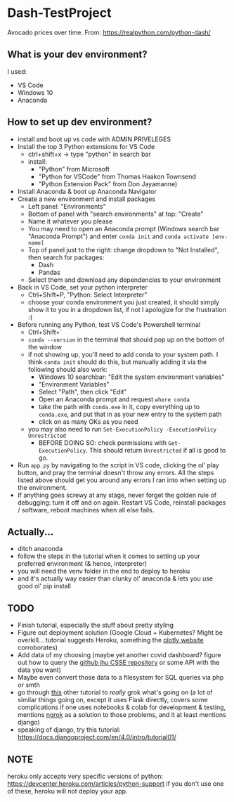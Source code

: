 # Dash-TestProject
 Avocado prices over time. From: https://realpython.com/python-dash/

## What is your dev environment?
I used:
* VS Code
* Windows 10
* Anaconda

## How to set up dev environment?
* install and boot up vs code with ADMIN PRIVELEGES
* Install the top 3 Python extensions for VS Code 
    * ctrl+shift+x -> type "python" in search bar
    * install: 
        * "Python" from Microsoft
        * "Python for VSCode" from Thomas Haakon Townsend
        * "Python Extension Pack" from Don Jayamanne)
* Install Anaconda & boot up Anaconda Navigator
* Create a new environment and install packages
    * Left panel: "Environments"
    * Bottom of panel with "search environments" at top: "Create"
    * Name it whatever you please
    * You may need to open an Anaconda prompt (Windows search bar "Anaconda Prompt") and enter `conda init` and `conda activate [env-name]`
    * Top of panel just to the right: change dropdown to "Not Installed", then search for packages:
        * Dash
        * Pandas
    * Select them and download any dependencies to your environment
* Back in VS Code, set your python interpreter
    * Ctrl+Shift+P, "Python: Select Interpreter"
    * choose your conda environment you just created, it should simply show it to you in a dropdown list, if not I apologize for the frustration :(
* Before running any Python, test VS Code's Powershell terminal
    * Ctrl+Shift+\`
    * `conda --version` in the terminal that should pop up on the bottom of the window
    * if not showing up, you'll need to add conda to your system path. I think `conda init` should do this, but manually adding it via the following should also work:
        * Windows 10 searchbar: "Edit the system environment variables"
        * "Environment Variables"
        * Select "Path", then click "Edit"
        * Open an Anaconda prompt and request `where conda`
        * take the path with `conda.exe` in it, copy everything up to `conda.exe`, and put that in as your new entry to the system path
        * click on as many OKs as you need
    * you may also need to run `Set-ExecutionPolicy -ExecutionPolicy Unrestricted`
        * BEFORE DOING SO: check permissions with `Get-ExecutionPolicy`. This should return `Unrestricted` if all is good to go.
* Run `app.py` by navigating to the script in VS code, clicking the ol' play button, and pray the terminal doesn't throw any errors. All the steps listed above should get you around any errors I ran into when setting up the environment.
* If anything goes screwy at any stage, never forget the golden rule of debugging: turn it off and on again. Restart VS Code, reinstall packages / software, reboot machines when all else fails.

## Actually...
* ditch anaconda
* follow the steps in the tutorial when it comes to setting up your preferred environment (& hence, interpreter)
* you will need the venv folder in the end to deploy to heroku
* and it's actually way easier than clunky ol' anaconda & lets you use good ol' pip install

## TODO
* Finish tutorial, especially the stuff about pretty styling
* Figure out deployment solution (Google Cloud + Kubernetes? Might be overkill... tutorial suggests Heroku, something the [plotly website](https://dash.plotly.com/deployment) corroborates)
* Add data of my choosing (maybe yet another covid dashboard? figure out how to query the [github jhu CSSE repository](https://github.com/CSSEGISandData/COVID-19) or some API with the data you want)
* Maybe even convert those data to a filesystem for SQL queries via php or smth
* go through [this](https://deeplearning.neuromatch.io/tutorials/W2D5_GenerativeModels/student/W2D5_Tutorial4.html?highlight=deploy) other tutorial to *really* grok what's going on (a lot of similar things going on, except it uses Flask directly, covers some complications if one uses notebooks & colab for development & testing, mentions [ngrok](https://ngrok.com/) as a solution to those problems, and it at least mentions django)
* speaking of django, try this tutorial: https://docs.djangoproject.com/en/4.0/intro/tutorial01/

## NOTE
heroku only accepts very specific versions of python: https://devcenter.heroku.com/articles/python-support
if you don't use one of these, heroku will not deploy your app.